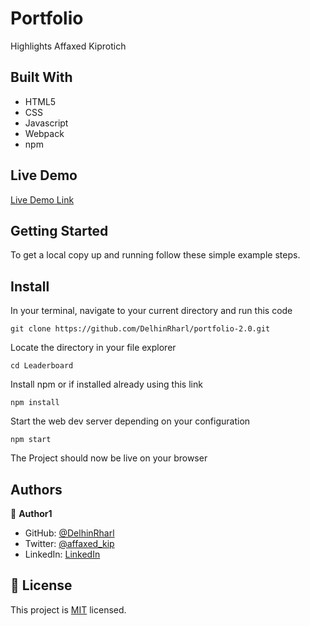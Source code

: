 # Portfolio

Highlights Affaxed Kiprotich


## Built With

- HTML5
- CSS
- Javascript
- Webpack
- npm

## Live Demo

[Live Demo Link]()

## Getting Started

To get a local copy up and running follow these simple example steps.

## Install

In your terminal, navigate to your current directory and run this code

`git clone https://github.com/DelhinRharl/portfolio-2.0.git`

Locate the directory in your file explorer

`cd Leaderboard`

Install npm or if installed already using this link

`npm install`

Start the web dev server depending on your configuration

`npm start`

The Project should now be live on your browser

## Authors

👤 **Author1**

- GitHub: [@DelhinRharl](https://github.com/DelhinRharl)
- Twitter: [@affaxed_kip](https://twitter.com/delhinrharl)
- LinkedIn: [LinkedIn](https://linkedin.com/in/affaxed-kiprotich)

## 📝 License

This project is [MIT](./MIT.md) licensed.
